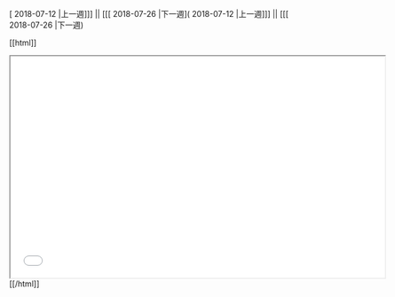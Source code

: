 [ 2018-07-12 |上一週]]] || [[[ 2018-07-26 |下一週]( 2018-07-12 |上一週]]] || [[[ 2018-07-26 |下一週)



[[html]]
<iframe src='<http://pad.hackingthursday.org>  ?showControls=true&showChat=true&showLineNumbers=true&useMonospaceFont=false' width=675 height=400></iframe>
[[/html]]